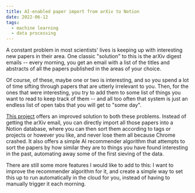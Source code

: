 ```yaml
---
title: AI-enabled paper import from arXiv to Notion
date: 2022-06-12
tags:
  - machine learning
  - data processing
---
```


A constant problem in most scientists' lives is keeping up with interesting new papers in their area. One classic "solution" to this is the arXiv digest emails -- every morning, you get an email with a list of the titles and abstracts of all the papers published in the areas of your choice.

Of course, of these, maybe one or two is interesting, and so you spend a lot of time sifting through papers that are utterly irrelevant to you. Then, for the ones that were interesting, you try to add them to some list of things you want to read to keep track of them -- and all too often that system is just an endless list of open tabs that you will get to "some day".

[This project](https://github.com/vagdur/arXivToNotion) offers an improved solution to both these problems. Instead of getting the arXiv email, you can directly import all those papers into a Notion database, where you can then sort them according to tags or projects or however you like, and never lose them all because Chrome crashed. It also offers a simple AI recommender algorithm that attempts to sort the papers by how similar they are to things you have found interesting in the past, automating away some of the first sieving of the data.

There are still some more features I would like to add to this: I want to improve the recommender algorithm for it, and create a simple way to set this up to run automatically in the cloud for you, instead of having to manually trigger it each morning.

<!--more-->
